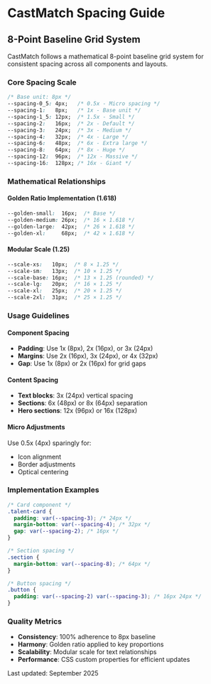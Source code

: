 # CastMatch Spacing Guide

## 8-Point Baseline Grid System

CastMatch follows a mathematical 8-point baseline grid system for consistent spacing across all components and layouts.

### Core Spacing Scale

```css
/* Base unit: 8px */
--spacing-0_5: 4px;   /* 0.5x - Micro spacing */
--spacing-1:   8px;   /* 1x - Base unit */
--spacing-1_5: 12px;  /* 1.5x - Small */
--spacing-2:   16px;  /* 2x - Default */
--spacing-3:   24px;  /* 3x - Medium */
--spacing-4:   32px;  /* 4x - Large */
--spacing-6:   48px;  /* 6x - Extra large */
--spacing-8:   64px;  /* 8x - Huge */
--spacing-12:  96px;  /* 12x - Massive */
--spacing-16:  128px; /* 16x - Giant */
```

### Mathematical Relationships

#### Golden Ratio Implementation (1.618)
```css
--golden-small:  16px;  /* Base */
--golden-medium: 26px;  /* 16 × 1.618 */
--golden-large:  42px;  /* 26 × 1.618 */
--golden-xl:     68px;  /* 42 × 1.618 */
```

#### Modular Scale (1.25)
```css
--scale-xs:   10px;  /* 8 × 1.25 */
--scale-sm:   13px;  /* 10 × 1.25 */
--scale-base: 16px;  /* 13 × 1.25 (rounded) */
--scale-lg:   20px;  /* 16 × 1.25 */
--scale-xl:   25px;  /* 20 × 1.25 */
--scale-2xl:  31px;  /* 25 × 1.25 */
```

### Usage Guidelines

#### Component Spacing
- **Padding**: Use 1x (8px), 2x (16px), or 3x (24px)
- **Margins**: Use 2x (16px), 3x (24px), or 4x (32px)
- **Gap**: Use 1x (8px) or 2x (16px) for grid gaps

#### Content Spacing
- **Text blocks**: 3x (24px) vertical spacing
- **Sections**: 6x (48px) or 8x (64px) separation
- **Hero sections**: 12x (96px) or 16x (128px)

#### Micro Adjustments
Use 0.5x (4px) sparingly for:
- Icon alignment
- Border adjustments
- Optical centering

### Implementation Examples

```css
/* Card component */
.talent-card {
  padding: var(--spacing-3); /* 24px */
  margin-bottom: var(--spacing-4); /* 32px */
  gap: var(--spacing-2); /* 16px */
}

/* Section spacing */
.section {
  margin-bottom: var(--spacing-8); /* 64px */
}

/* Button spacing */
.button {
  padding: var(--spacing-2) var(--spacing-3); /* 16px 24px */
}
```

### Quality Metrics

- **Consistency**: 100% adherence to 8px baseline
- **Harmony**: Golden ratio applied to key proportions
- **Scalability**: Modular scale for text relationships
- **Performance**: CSS custom properties for efficient updates

Last updated: September 2025